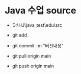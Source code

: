 # Java 수업 source
  + D:\HJ\java_test\edu\src
  
  + git add .
  + git commit -m "버전내용"
  + git pull origin main
  + git push origin main
